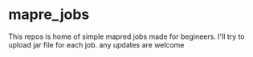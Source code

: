 mapre_jobs
==========

This repos is home of simple mapred jobs made for begineers. I'll try to upload jar file for each job. any updates are welcome
